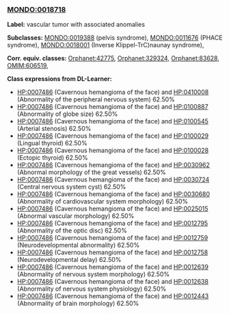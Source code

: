 
### [MONDO:0018718](http://purl.obolibrary.org/obo/MONDO_0018718)
**Label:** vascular tumor with associated anomalies

**Subclasses:** [MONDO:0019388](http://purl.obolibrary.org/obo/MONDO_0019388) (pelvis syndrome), [MONDO:0011676](http://purl.obolibrary.org/obo/MONDO_0011676) (PHACE syndrome), [MONDO:0018001](http://purl.obolibrary.org/obo/MONDO_0018001) (Inverse Klippel-TrC)naunay syndrome), 

**Corr. equiv. classes:** [Orphanet:42775](http://www.orpha.net/ORDO/Orphanet_42775), [Orphanet:329324](http://www.orpha.net/ORDO/Orphanet_329324), [Orphanet:83628](http://www.orpha.net/ORDO/Orphanet_83628), [OMIM:606519](http://purl.obolibrary.org/obo/OMIM_606519), 

**Class expressions from DL-Learner:**

- [HP:0007486](http://purl.obolibrary.org/obo/HP_0007486) (Cavernous hemangioma of the face) and [HP:0410008](http://purl.obolibrary.org/obo/HP_0410008) (Abnormality of the peripheral nervous system) 62.50%
- [HP:0007486](http://purl.obolibrary.org/obo/HP_0007486) (Cavernous hemangioma of the face) and [HP:0100887](http://purl.obolibrary.org/obo/HP_0100887) (Abnormality of globe size) 62.50%
- [HP:0007486](http://purl.obolibrary.org/obo/HP_0007486) (Cavernous hemangioma of the face) and [HP:0100545](http://purl.obolibrary.org/obo/HP_0100545) (Arterial stenosis) 62.50%
- [HP:0007486](http://purl.obolibrary.org/obo/HP_0007486) (Cavernous hemangioma of the face) and [HP:0100029](http://purl.obolibrary.org/obo/HP_0100029) (Lingual thyroid) 62.50%
- [HP:0007486](http://purl.obolibrary.org/obo/HP_0007486) (Cavernous hemangioma of the face) and [HP:0100028](http://purl.obolibrary.org/obo/HP_0100028) (Ectopic thyroid) 62.50%
- [HP:0007486](http://purl.obolibrary.org/obo/HP_0007486) (Cavernous hemangioma of the face) and [HP:0030962](http://purl.obolibrary.org/obo/HP_0030962) (Abnormal morphology of the great vessels) 62.50%
- [HP:0007486](http://purl.obolibrary.org/obo/HP_0007486) (Cavernous hemangioma of the face) and [HP:0030724](http://purl.obolibrary.org/obo/HP_0030724) (Central nervous system cyst) 62.50%
- [HP:0007486](http://purl.obolibrary.org/obo/HP_0007486) (Cavernous hemangioma of the face) and [HP:0030680](http://purl.obolibrary.org/obo/HP_0030680) (Abnormality of cardiovascular system morphology) 62.50%
- [HP:0007486](http://purl.obolibrary.org/obo/HP_0007486) (Cavernous hemangioma of the face) and [HP:0025015](http://purl.obolibrary.org/obo/HP_0025015) (Abnormal vascular morphology) 62.50%
- [HP:0007486](http://purl.obolibrary.org/obo/HP_0007486) (Cavernous hemangioma of the face) and [HP:0012795](http://purl.obolibrary.org/obo/HP_0012795) (Abnormality of the optic disc) 62.50%
- [HP:0007486](http://purl.obolibrary.org/obo/HP_0007486) (Cavernous hemangioma of the face) and [HP:0012759](http://purl.obolibrary.org/obo/HP_0012759) (Neurodevelopmental abnormality) 62.50%
- [HP:0007486](http://purl.obolibrary.org/obo/HP_0007486) (Cavernous hemangioma of the face) and [HP:0012758](http://purl.obolibrary.org/obo/HP_0012758) (Neurodevelopmental delay) 62.50%
- [HP:0007486](http://purl.obolibrary.org/obo/HP_0007486) (Cavernous hemangioma of the face) and [HP:0012639](http://purl.obolibrary.org/obo/HP_0012639) (Abnormality of nervous system morphology) 62.50%
- [HP:0007486](http://purl.obolibrary.org/obo/HP_0007486) (Cavernous hemangioma of the face) and [HP:0012638](http://purl.obolibrary.org/obo/HP_0012638) (Abnormality of nervous system physiology) 62.50%
- [HP:0007486](http://purl.obolibrary.org/obo/HP_0007486) (Cavernous hemangioma of the face) and [HP:0012443](http://purl.obolibrary.org/obo/HP_0012443) (Abnormality of brain morphology) 62.50%


